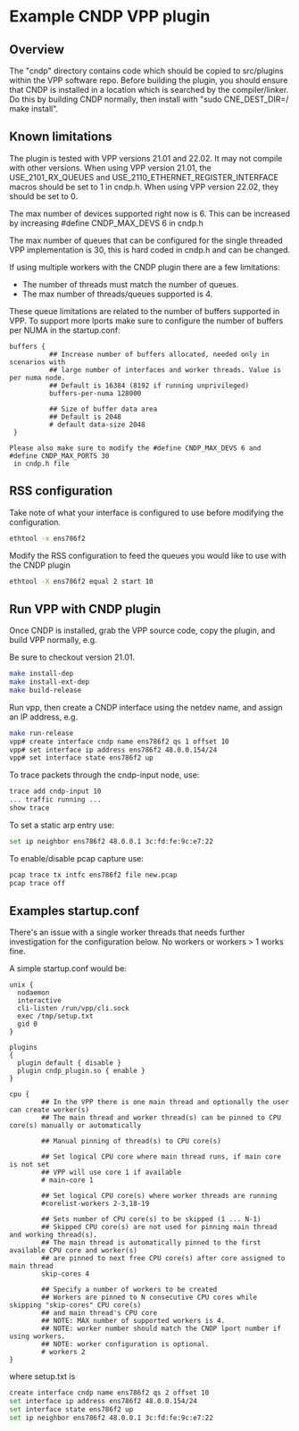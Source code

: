 # Example CNDP VPP plugin

## Overview

The "cndp" directory contains code which should be copied to src/plugins within
the VPP software repo. Before building the plugin, you should ensure that CNDP
is installed in a location which is searched by the compiler/linker. Do this by
building CNDP normally, then install with "sudo CNE_DEST_DIR=/ make install".

## Known limitations

The plugin is tested with VPP versions 21.01 and 22.02. It may not compile with
other versions. When using VPP version 21.01, the USE_2101_RX_QUEUES and
USE_2110_ETHERNET_REGISTER_INTERFACE macros should be set to 1 in cndp.h. When
using VPP version 22.02, they should be set to 0.

The max number of devices supported right now is 6. This can be increased by
increasing #define CNDP_MAX_DEVS 6 in cndp.h

The max number of queues that can be configured for the single threaded VPP
implementation is 30, this is hard coded in cndp.h and can be changed.

If using multiple workers with the CNDP plugin there are a few limitations:

- The number of threads must match the number of queues.
- The max number of threads/queues supported is 4.

These queue limitations are related to the number of buffers supported in VPP.
To support more lports make sure to configure the number of buffers per NUMA in
the startup.conf:

```text
buffers {
          ## Increase number of buffers allocated, needed only in scenarios with
          ## large number of interfaces and worker threads. Value is per numa node.
          ## Default is 16384 (8192 if running unprivileged)
          buffers-per-numa 128000

          ## Size of buffer data area
          ## Default is 2048
          # default data-size 2048
 }

Please also make sure to modify the #define CNDP_MAX_DEVS 6 and #define CNDP_MAX_PORTS 30
 in cndp.h file

```

## RSS configuration

Take note of what your interface is configured to use before modifying the
configuration.

```sh
ethtool -x ens786f2
```

Modify the RSS configuration to feed the queues you would like to use with the
CNDP plugin

```sh
ethtool -X ens786f2 equal 2 start 10
```

## Run VPP with CNDP plugin

Once CNDP is installed, grab the VPP source code, copy the plugin, and build VPP
normally, e.g.

Be sure to checkout version 21.01.

```sh
make install-dep
make install-ext-dep
make build-release
```

Run vpp, then create a CNDP interface using the netdev name, and assign an IP
address, e.g.

```sh
make run-release
vpp# create interface cndp name ens786f2 qs 1 offset 10
vpp# set interface ip address ens786f2 48.0.0.154/24
vpp# set interface state ens786f2 up
```

To trace packets through the cndp-input node, use:

```sh
trace add cndp-input 10
... traffic running ...
show trace
```

To set a static arp entry use:

```sh
set ip neighbor ens786f2 48.0.0.1 3c:fd:fe:9c:e7:22
```

To enable/disable pcap capture use:

```sh
pcap trace tx intfc ens786f2 file new.pcap
pcap trace off
```

## Examples startup.conf

There's an issue with a single worker threads that needs further investigation
for the configuration below. No workers or workers > 1 works fine.

A simple startup.conf would be:

```text
unix {
  nodaemon
  interactive
  cli-listen /run/vpp/cli.sock
  exec /tmp/setup.txt
  gid 0
}

plugins
{
  plugin default { disable }
  plugin cndp_plugin.so { enable }
}

cpu {
        ## In the VPP there is one main thread and optionally the user can create worker(s)
        ## The main thread and worker thread(s) can be pinned to CPU core(s) manually or automatically

        ## Manual pinning of thread(s) to CPU core(s)

        ## Set logical CPU core where main thread runs, if main core is not set
        ## VPP will use core 1 if available
        # main-core 1

        ## Set logical CPU core(s) where worker threads are running
        #corelist-workers 2-3,18-19

        ## Sets number of CPU core(s) to be skipped (1 ... N-1)
        ## Skipped CPU core(s) are not used for pinning main thread and working thread(s).
        ## The main thread is automatically pinned to the first available CPU core and worker(s)
        ## are pinned to next free CPU core(s) after core assigned to main thread
        skip-cores 4

        ## Specify a number of workers to be created
        ## Workers are pinned to N consecutive CPU cores while skipping "skip-cores" CPU core(s)
        ## and main thread's CPU core
        ## NOTE: MAX number of supported workers is 4.
        ## NOTE: worker number should match the CNDP lport number if using workers.
        ## NOTE: worker configuration is optional.
        # workers 2
}
```

where setup.txt is

```sh
create interface cndp name ens786f2 qs 2 offset 10
set interface ip address ens786f2 48.0.0.154/24
set interface state ens786f2 up
set ip neighbor ens786f2 48.0.0.1 3c:fd:fe:9c:e7:22
```
